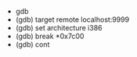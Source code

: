 - gdb
- (gdb) target remote localhost:9999
- (gdb) set architecture i386
- (gdb) break *0x7c00
- (gdb) cont